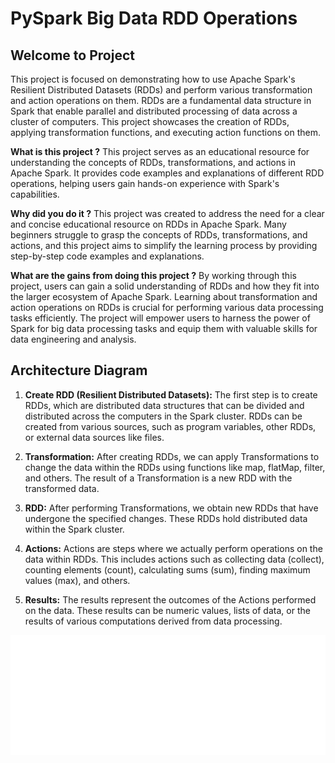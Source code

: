 # PySpark Big Data RDD Operations

## Welcome to Project
This project is focused on demonstrating how to use Apache Spark's Resilient Distributed Datasets (RDDs) and perform various transformation and action operations on them. RDDs are a fundamental data structure in Spark that enable parallel and distributed processing of data across a cluster of computers. This project showcases the creation of RDDs, applying transformation functions, and executing action functions on them.

**What is this project ?** 
This project serves as an educational resource for understanding the concepts of RDDs, transformations, and actions in Apache Spark. It provides code examples and explanations of different RDD operations, helping users gain hands-on experience with Spark's capabilities.

**Why did you do it ?** 
This project was created to address the need for a clear and concise educational resource on RDDs in Apache Spark. Many beginners struggle to grasp the concepts of RDDs, transformations, and actions, and this project aims to simplify the learning process by providing step-by-step code examples and explanations.

**What are the gains from doing this project ?**
By working through this project, users can gain a solid understanding of RDDs and how they fit into the larger ecosystem of Apache Spark. Learning about transformation and action operations on RDDs is crucial for performing various data processing tasks efficiently. The project will empower users to harness the power of Spark for big data processing tasks and equip them with valuable skills for data engineering and analysis.

## Architecture Diagram
1. **Create RDD (Resilient Distributed Datasets):** The first step is to create RDDs, which are distributed data structures that can be divided and distributed across the computers in the Spark cluster. RDDs can be created from various sources, such as program variables, other RDDs, or external data sources like files.

2. **Transformation:** After creating RDDs, we can apply Transformations to change the data within the RDDs using functions like map, flatMap, filter, and others. The result of a Transformation is a new RDD with the transformed data.

3. **RDD:** After performing Transformations, we obtain new RDDs that have undergone the specified changes. These RDDs hold distributed data within the Spark cluster.

4. **Actions:** Actions are steps where we actually perform operations on the data within RDDs. This includes actions such as collecting data (collect), counting elements (count), calculating sums (sum), finding maximum values (max), and others.

5. **Results:** The results represent the outcomes of the Actions performed on the data. These results can be numeric values, lists of data, or the results of various computations derived from data processing.

![image](Img/Architecture-Diagra.svg)